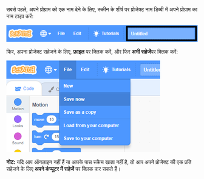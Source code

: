 सबसे पहले, अपने प्रोग्राम को एक नाम देने के लिए, स्क्रीन के शीर्ष पर प्रोजेक्ट नाम डिब्बी में अपने प्रोग्राम का नाम टाइप करें:

![प्रोजेक्ट नाम बॉक्स हाइलाइट किया गया।](images/name-annotated.png)

फिर, अपना प्रोजेक्ट सहेजने के लिए, **फ़ाइल** पर क्लिक करें, और फिर **अभी सहेजें**पर क्लिक करें:

!['फ़ाइल' मेनू में 'अभी सहेजें' का चयन करना।](images/save.png)

**नोट:** यदि आप ऑनलाइन नहीं हैं या आपके पास स्क्रैच खाता नहीं है, तो आप अपने प्रोजेक्ट की एक प्रति सहेजने के लिए **अपने कंप्यूटर में सहेजें** पर क्लिक कर सकते हैं।